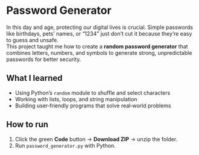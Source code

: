 # Password Generator  
In this day and age, protecting our digital lives is crucial. Simple passwords like birthdays, pets’ names, or “1234” just don’t cut it because they’re easy to guess and unsafe.  
This project taught me how to create a **random password generator** that combines letters, numbers, and symbols to generate strong, unpredictable passwords for better security.  

## What I learned
- Using Python’s `random` module to shuffle and select characters  
- Working with lists, loops, and string manipulation  
- Building user‑friendly programs that solve real‑world problems  

## How to run
1. Click the green **Code** button → **Download ZIP** → unzip the folder.  
2. Run `password_generator.py` with Python.  
